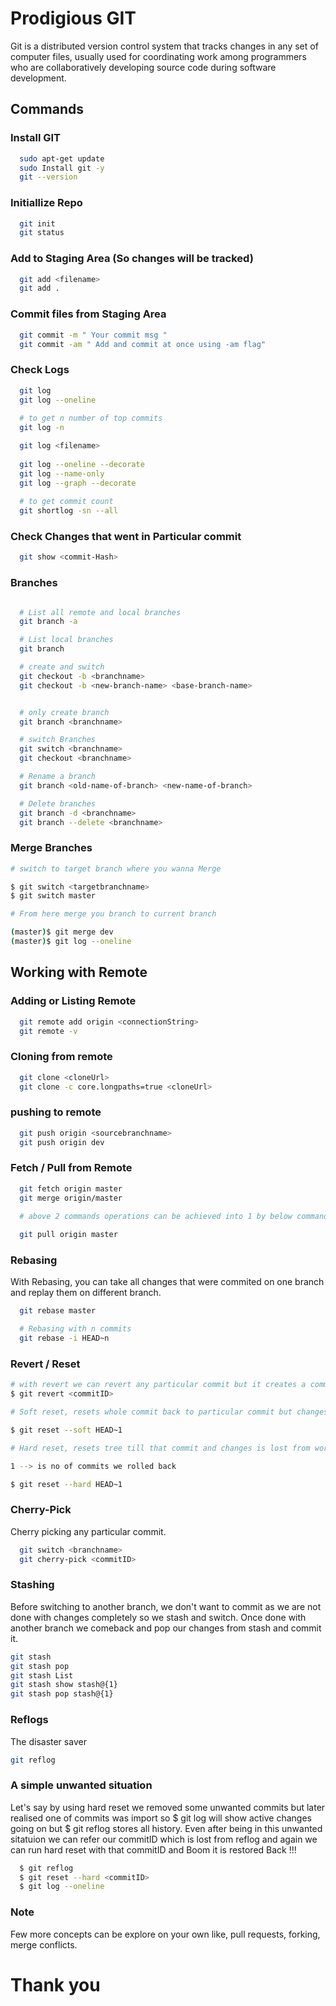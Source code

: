 
# Prodigious GIT

Git is a distributed version control system that tracks changes in any set of computer files, usually used for coordinating work among programmers who are collaboratively developing source code during software development.


## Commands

### Install GIT

```bash
  sudo apt-get update
  sudo Install git -y
  git --version
```
### Initiallize Repo
```bash
  git init
  git status
```
### Add to Staging Area (So changes will be tracked)
```bash
  git add <filename>
  git add .
```
### Commit files from Staging Area
```bash
  git commit -m " Your commit msg "
  git commit -am " Add and commit at once using -am flag"
```
### Check Logs
```bash
  git log
  git log --oneline
  
  # to get n number of top commits
  git log -n

  git log <filename>
  
  git log --oneline --decorate
  git log --name-only
  git log --graph --decorate
  
  # to get commit count
  git shortlog -sn --all
```
### Check Changes that went in Particular commit 
```bash
  git show <commit-Hash>
```

### Branches
```bash

  # List all remote and local branches
  git branch -a

  # List local branches
  git branch

  # create and switch
  git checkout -b <branchname>
  git checkout -b <new-branch-name> <base-branch-name>


  # only create branch
  git branch <branchname>

  # switch Branches
  git switch <branchname>
  git checkout <branchname>

  # Rename a branch
  git branch <old-name-of-branch> <new-name-of-branch>

  # Delete branches
  git branch -d <branchname>
  git branch --delete <branchname>
```

### Merge Branches
```bash
# switch to target branch where you wanna Merge

$ git switch <targetbranchname>
$ git switch master

# From here merge you branch to current branch

(master)$ git merge dev
(master)$ git log --oneline
```
## Working with Remote
### Adding or Listing Remote
```bash
  git remote add origin <connectionString>
  git remote -v
```
### Cloning from remote
```bash
  git clone <cloneUrl>
  git clone -c core.longpaths=true <cloneUrl>
  ```
### pushing to remote
```bash
  git push origin <sourcebranchname>
  git push origin dev
  ```
### Fetch / Pull from Remote
```bash
  git fetch origin master
  git merge origin/master

  # above 2 commands operations can be achieved into 1 by below command
  
  git pull origin master
  ```
### Rebasing
With Rebasing, you can take all changes that were commited on one branch and replay them on different branch.

```bash
  git rebase master

  # Rebasing with n commits
  git rebase -i HEAD~n
```
### Revert / Reset
```bash
# with revert we can revert any particular commit but it creates a commit in itself
$ git revert <commitID>

# Soft reset, resets whole commit back to particular commit but changes will be present at working area.

$ git reset --soft HEAD~1

# Hard reset, resets tree till that commit and changes is lost from working area

1 --> is no of commits we rolled back

$ git reset --hard HEAD~1 
```
### Cherry-Pick
Cherry picking any particular commit.
```bash
  git switch <branchname>
  git cherry-pick <commitID>
```
### Stashing
Before switching to another branch, we don't want to commit as we are not done with changes completely so we stash and switch. Once done with another branch we comeback and pop our changes from stash and commit it.

```bash
git stash
git stash pop
git stash List
git stash show stash@{1}
git stash pop stash@{1}
```
### Reflogs
The disaster saver
```bash
git reflog
```
### A simple unwanted situation
Let's say by using hard reset we removed some unwanted commits but later realised one of commits was import so $ git log will show active changes going on but $ git reflog stores all history. Even after being in this unwanted sitatuion we can refer our commitID which is lost from reflog and again we can run hard reset with that commitID and Boom it is restored Back !!!
```bash
  $ git reflog
  $ git reset --hard <commitID>
  $ git log --oneline
  ```

### Note
Few more concepts can be explore on your own like, pull requests, forking, merge conflicts.

# Thank you 